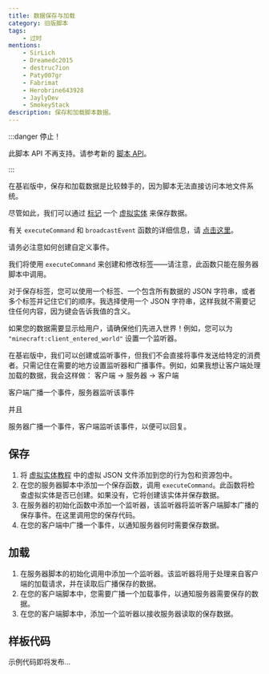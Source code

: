 ```yaml
---
title: 数据保存与加载
category: 旧版脚本
tags:
    - 过时
mentions:
    - SirLich
    - Dreamedc2015
    - destruc7ion
    - Paty007gr
    - Fabrimat
    - Herobrine643928
    - JaylyDev
    - SmokeyStack
description: 保存和加载脚本数据。
---
```


:::danger 停止！

此脚本 API 不再支持。请参考新的 [脚本 API](/scripting/starting-scripts)。

:::

在基岩版中，保存和加载数据是比较棘手的，因为脚本无法直接访问本地文件系统。

尽管如此，我们可以通过 [标记](https://www.youtube.com/watch?v=tjragqkAlMc) 一个 [虚拟实体](/entities/dummy-entities) 来保存数据。

有关 `executeCommand` 和 `broadcastEvent` 函数的详细信息，请 [点击这里](https://bedrock.dev/docs/stable/Scripting)。

请务必注意如何创建自定义事件。

我们将使用 `executeCommand` 来创建和修改标签——请注意，此函数只能在服务器脚本中调用。

对于保存标签，您可以使用一个标签、一个包含所有数据的 JSON 字符串，或者多个标签并记住它们的顺序。我选择使用一个 JSON 字符串，这样我就不需要记住任何内容，因为键会告诉我值的含义。

如果您的数据需要显示给用户，请确保他们先进入世界！例如，您可以为 `"minecraft:client_entered_world"` 设置一个监听器。

在基岩版中，我们可以创建或监听事件，但我们不会直接将事件发送给特定的消费者。只需记住在需要的地方设置监听器和广播事件。例如，如果我想让客户端处理加载的数据，我会这样做：
客户端 -> 服务器 -> 客户端

客户端广播一个事件，服务器监听该事件

并且

服务器广播一个事件，客户端监听该事件，以便可以回复。

## 保存

1. 将 [虚拟实体教程](/entities/dummy-entities) 中的虚拟 JSON 文件添加到您的行为包和资源包中。
2. 在您的服务器脚本中添加一个保存函数，调用 `executeCommand`。此函数将检查虚拟实体是否已创建。如果没有，它将创建该实体并保存数据。
3. 在服务器的初始化函数中添加一个监听器，该监听器将监听客户端脚本广播的保存事件。在这里调用您的保存代码。
4. 在您的客户端中广播一个事件，以通知服务器何时需要保存数据。

## 加载

1. 在服务器脚本的初始化调用中添加一个监听器。该监听器将用于处理来自客户端的加载请求，并在读取后广播保存的数据。
2. 在您的客户端脚本中，您需要广播一个加载事件，以通知服务器需要保存的数据。
3. 在您的客户端脚本中，添加一个监听器以接收服务器读取的保存数据。

## 样板代码

示例代码即将发布...